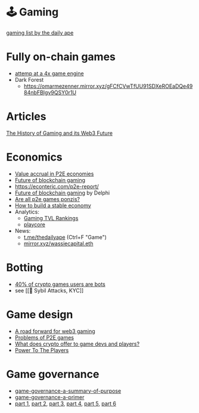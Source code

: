 # 🕹️ Gaming

[gaming list by the daily ape](https://thedailyape.notion.site/Gaming-2fb0c8cd5f2a497db3b118011c720052)

# Fully on-chain games
- [attemp at a 4x game engine](https://twitter.com/adamscochran/status/1607467892911624193)
- Dark Forest
	- https://omarmezenner.mirror.xyz/gFCfCVwTfUU91SDXeROEaDQe4984nbFBIgv9QSY0r1U

# Articles
[The History of Gaming and its Web3 Future](https://twitter.com/sal_coin/status/1575969083492810772_)

# Economics
- [Value accrual in P2E economies](https://metaportal.substack.com/p/value-accrual-in-play-to-earn-economies?s=r)
- [Future of blockchain gaming](https://starshipguild.substack.com/p/the-future-of-blockchain-gaming)
- https://econteric.com/p2e-report/
- [Future of blockchain gaming](https://members.delphidigital.io/reports/the-future-of-crypto-gaming) by Delphi
- [Are all p2e games ponzis?](https://creatoreconomy.so/p/is-play-to-earn-gaming-a-ponzi-scheme)
- [How to build a stable economy](https://web3games.substack.com/p/solutions-and-challenges-in-building)
- Analytics:
	- [Gaming TVL Rankings](https://defillama.com/protocols/Gaming)
	- [playcore](https://playcore.io/)
- News:
	- [t.me/thedailyape](https://t.me/thedailyape) (Ctrl+F "Game")
	- [mirror.xyz/wassiecapital.eth](https://mirror.xyz/wassiecapital.eth)

# Botting
- [40% of crypto games users are bots](https://twitter.com/LevanKvirkvelia/status/1564290386138464256)
- see [[👥 Sybil Attacks, KYC]]

# Game design
- [A road forward for web3 gaming](https://medium.com/@0xKepler/a-road-forward-for-web3-gaming-e70d82dd19e3)
- [Problems of P2E games](https://twitter.com/azfnft/status/1537172472495235080)
- [What does crypto offer to game devs and players?](https://twitter.com/aradtski/status/1560650229854048257)
- [Power To The Players](https://blockchain.mirror.xyz/HOcQm6YaIGT8omhLwDS3m680BN0wVOV10DYr9LtxMn4)

# Game governance
- [game-governance-a-summary-of-purpose](https://taetaehohoeth.substack.com/p/game-governance-a-summary-of-purpose)
- [game-governance-a-primer](https://taetaehohoeth.substack.com/p/game-governance-a-primer)
- [part 1](https://taetaehohoeth.substack.com/p/game-governance-1), [part 2](https://taetaehohoeth.substack.com/p/game-gov-2), [part 3](https://taetaehohoeth.substack.com/p/game-governance-3), [part 4](https://taetaehohoeth.substack.com/p/game-governance-4), [part 5](https://taetaehohoeth.substack.com/p/game-governance-5), [part 6](https://taetaehohoeth.substack.com/p/game-governance-6)
